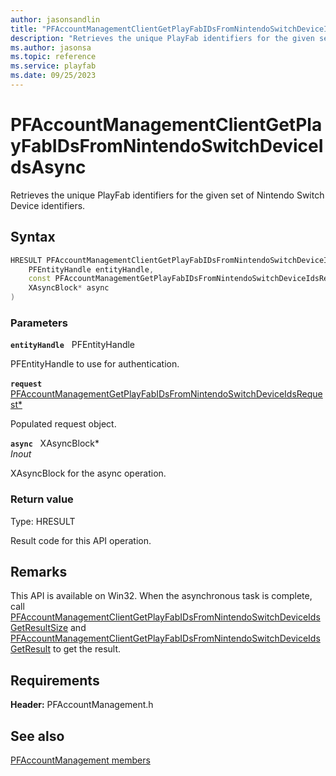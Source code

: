 ```yaml
---
author: jasonsandlin
title: "PFAccountManagementClientGetPlayFabIDsFromNintendoSwitchDeviceIdsAsync"
description: "Retrieves the unique PlayFab identifiers for the given set of Nintendo Switch Device identifiers."
ms.author: jasonsa
ms.topic: reference
ms.service: playfab
ms.date: 09/25/2023
---
```


# PFAccountManagementClientGetPlayFabIDsFromNintendoSwitchDeviceIdsAsync  

Retrieves the unique PlayFab identifiers for the given set of Nintendo Switch Device identifiers.  

## Syntax  
  
```cpp
HRESULT PFAccountManagementClientGetPlayFabIDsFromNintendoSwitchDeviceIdsAsync(  
    PFEntityHandle entityHandle,  
    const PFAccountManagementGetPlayFabIDsFromNintendoSwitchDeviceIdsRequest* request,  
    XAsyncBlock* async  
)  
```  
  
### Parameters  
  
**`entityHandle`** &nbsp; PFEntityHandle  
  
PFEntityHandle to use for authentication.  
  
**`request`** &nbsp; [PFAccountManagementGetPlayFabIDsFromNintendoSwitchDeviceIdsRequest*](../../pfaccountmanagementtypes/structs/pfaccountmanagementgetplayfabidsfromnintendoswitchdeviceidsrequest.md)  
  
Populated request object.  
  
**`async`** &nbsp; XAsyncBlock*  
*_Inout_*  
  
XAsyncBlock for the async operation.  
  
  
### Return value
Type: HRESULT
  
Result code for this API operation.
  
## Remarks  
  
This API is available on Win32. When the asynchronous task is complete, call [PFAccountManagementClientGetPlayFabIDsFromNintendoSwitchDeviceIdsGetResultSize](pfaccountmanagementclientgetplayfabidsfromnintendoswitchdeviceidsgetresultsize.md) and [PFAccountManagementClientGetPlayFabIDsFromNintendoSwitchDeviceIdsGetResult](pfaccountmanagementclientgetplayfabidsfromnintendoswitchdeviceidsgetresult.md) to get the result.
  
## Requirements  
  
**Header:** PFAccountManagement.h
  
## See also  
[PFAccountManagement members](../pfaccountmanagement_members.md)  

  
  
